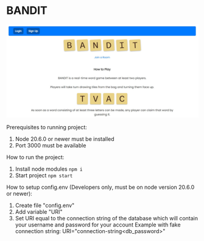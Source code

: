 # BANDIT
<img width="1407" alt="Screenshot of BANDIT homepage" src="https://github.com/jasonmccauley/BANDIT/blob/main/public/images/demo.jpg">

Prerequisites to running project:

1. Node 20.6.0 or newer must be installed
2. Port 3000 must be available

How to run the project:

1. Install node modules `npm i`
2. Start project `npm start`

How to setup config.env (Developers only, must be on node version 20.6.0 or newer):

1. Create file "config.env"
2. Add variable "URI"
3. Set URI equal to the connection string of the database which will contain your username and password for your account
   Example with fake connection string: URI="connection-string<username><db_password>"
